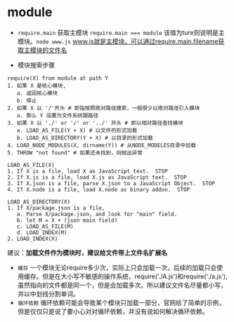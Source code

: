# module

- `require.main` 获取主模块 `require.main === module` 该值为ture则说明是主模块。`node www.js` www.js就是主模块。可以通过require.main.filename获取主模块的文件名

- 模块搜索步骤

```
require(X) from module at path Y
1. 如果 X 是核心模块,
   a. 返回核心模块
   b. 停止
2. 如果 X 以 '/'开头 # 即指按照绝对路径搜索，一般很少以绝对路径引入模块
   a. 那么 Y 设置为文件系统跟路径
3. 如果 X 以 './' or '/' or '../' 开头 # 即以相对路径查找模块
   a. LOAD_AS_FILE(Y + X) # 以文件的形式加载
   b. LOAD_AS_DIRECTORY(Y + X) # 以目录的形式加载
4. LOAD_NODE_MODULES(X, dirname(Y)) # 从NODE_MODELES目录中加载
5. THROW "not found" # 如果还未找到，则抛出异常

LOAD_AS_FILE(X)
1. If X is a file, load X as JavaScript text.  STOP
2. If X.js is a file, load X.js as JavaScript text.  STOP
3. If X.json is a file, parse X.json to a JavaScript Object.  STOP
4. If X.node is a file, load X.node as binary addon.  STOP

LOAD_AS_DIRECTORY(X)
1. If X/package.json is a file,
   a. Parse X/package.json, and look for "main" field.
   b. let M = X + (json main field)
   c. LOAD_AS_FILE(M)
   d. LOAD_INDEX(M)
2. LOAD_INDEX(X)
```

建议：**加载文件作为模块时，建议给文件带上文件名扩展名**

- `缓存` 一个模块无论require多少次，实际上只会加载一次，后续的加载只会使用缓存。但是在大小写不敏感的操作系统，require('./A.js')和require('./a.js'), 虽然指向的文件都是同一个，但是会加载多次。所以建议文件名尽量都小写，并以中划线分割单词。
- `循环依赖` 循环依赖可能会导致某个模块只加载一部分，官网给了简单的示例，但是仅仅只是说了要小心对对循环依赖，并没有说如何解决循环依赖。